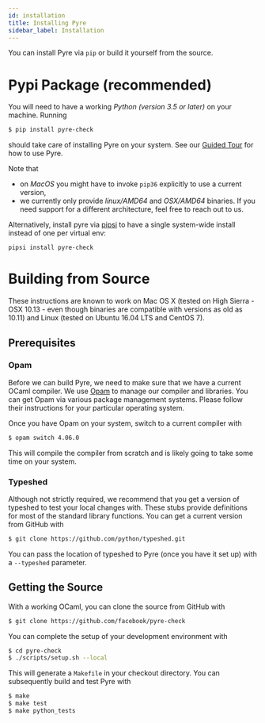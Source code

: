 ```yaml
---
id: installation
title: Installing Pyre
sidebar_label: Installation
---
```


You can install Pyre via `pip` or build it yourself from the source.

# Pypi Package (recommended)
You will need to have a working *Python (version 3.5 or later)* on your machine. Running

```bash
$ pip install pyre-check
```

should take care of installing Pyre on your system. See our [Guided Tour](guided_tour.md) for how
to use Pyre.

Note that
- on *MacOS* you might have to invoke `pip36` explicitly to use a current version,
- we currently only provide *linux/AMD64* and *OSX/AMD64* binaries. If you need support for a
different architecture, feel free to reach out to us.


Alternatively, install pyre via
[pipsi](https://github.com/mitsuhiko/pipsi) to have a single
system-wide install instead of one per virtual env:
```
pipsi install pyre-check
```

# Building from Source

These instructions are known to work on Mac OS X (tested on High
Sierra - OSX 10.13 - even though binaries are compatible with versions
as old as 10.11) and Linux (tested on Ubuntu 16.04 LTS and CentOS 7).

## Prerequisites
### Opam
Before we can build Pyre, we need to make sure that we have a current OCaml compiler. We use
[Opam](https://opam.ocaml.org/) to manage our compiler and libraries. You can get Opam via various
package management systems. Please follow their instructions for your particular operating system.

Once you have Opam on your system, switch to a current compiler with

```bash
$ opam switch 4.06.0
```

This will compile the compiler from scratch and is likely going to take some time on your system.

### Typeshed
Although not strictly required, we recommend that you get a version of typeshed to test your local
changes with. These stubs provide definitions for most of the standard library functions.
 You can get a current version from GitHub with
```bash
$ git clone https://github.com/python/typeshed.git
```

You can pass the location of typeshed to Pyre (once you have it set up) with a `--typeshed`
parameter.


## Getting the Source
With a working OCaml, you can clone the source from GitHub with
```bash
$ git clone https://github.com/facebook/pyre-check
```

You can complete the setup of your development environment with

```bash
$ cd pyre-check
$ ./scripts/setup.sh --local
```

This will generate a `Makefile` in your checkout directory. You can subsequently build and test
Pyre with

```bash
$ make
$ make test
$ make python_tests
```
